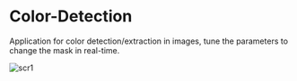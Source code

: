 # Color-Detection
Application for color detection/extraction in images, tune the parameters to change the mask in real-time.

![scr1](Resources/scr1)
